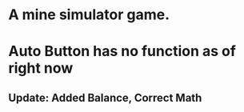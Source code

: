 # A mine simulator game.
# Auto Button has no function as of right now
## Update: Added Balance, Correct Math
